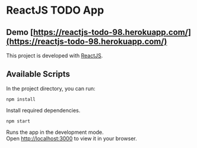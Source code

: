 # ReactJS TODO App

## Demo [https://reactjs-todo-98.herokuapp.com/](https://reactjs-todo-98.herokuapp.com/)

This project is developed with [ReactJS]([https://www.weatherapi.com/](https://reactjs.org/)).

## Available Scripts

In the project directory, you can run:

```
npm install
```

Install required dependencies.


```
npm start
```

Runs the app in the development mode.\
Open [http://localhost:3000](http://localhost:3000) to view it in your browser.



